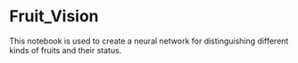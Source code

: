 # Fruit_Vision
This notebook is used to create a neural network for distinguishing different kinds of fruits and their status.
